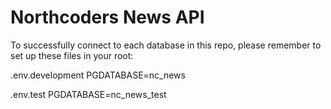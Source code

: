 # Northcoders News API

To successfully connect to each database in this repo, please remember to set up these files in your root:

.env.development
PGDATABASE=nc_news

.env.test
PGDATABASE=nc_news_test